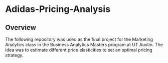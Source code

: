 # Adidas-Pricing-Analysis

## Overview
The following repository was used as the final project for the Marketing Analytics class in the Business Analytics Masters program at UT Austin. The idea was to estimate different price elasticities to set an optimal pricing strategy.
